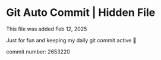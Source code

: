 # Git Auto Commit | Hidden File

This file was added Feb 12, 2025

Just for fun and keeping my daily git commit active 🤪

commit number: 2653220
